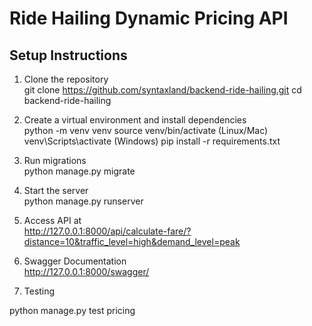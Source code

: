 # Ride Hailing Dynamic Pricing API

## Setup Instructions
1. Clone the repository  
git clone https://github.com/syntaxland/backend-ride-hailing.git cd backend-ride-hailing

2. Create a virtual environment and install dependencies  
python -m venv venv 
source venv/bin/activate (Linux/Mac) 
venv\Scripts\activate (Windows) 
pip install -r requirements.txt

3. Run migrations  
python manage.py migrate

4. Start the server  
python manage.py runserver

5. Access API at  
http://127.0.0.1:8000/api/calculate-fare/?distance=10&traffic_level=high&demand_level=peak

6. Swagger Documentation  
http://127.0.0.1:8000/swagger/

7. Testing 

python manage.py test pricing 

<!-- 
To run this app:
In the root project directory run:

### `py -m venv venv` or `python -m venv venv`

To create the virtual env.

### `venv\Scripts\activate.bat` 

To activate the virtual env.

### `pip install -r requirements.txt` 

To install packages (including: Django, djangorestframework,djangorestframework-simplejwt, django-cors-headers, drf-yasg, etc.,) in the virtual env.

### `python manage.py migrate` 
 
To create the the db.

### `python manage.py runserver` 
 
To start the django server at default port 8000.


### Testing 

### `python manage.py test pricing` 

To test the test cases. -->
